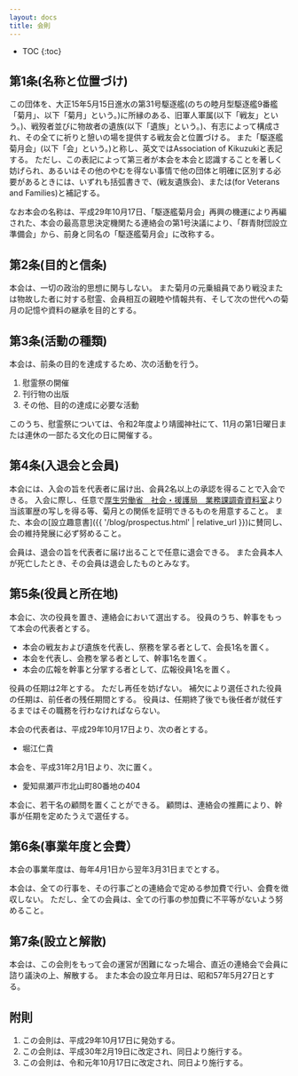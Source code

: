 ```yaml
---
layout: docs
title: 会則
---
```


- TOC
{:toc}

## 第1条(名称と位置づけ)
この団体を、大正15年5月15日進水の第31号駆逐艦(のちの睦月型駆逐艦9番艦「菊月」、以下「菊月」という。)に所縁のある、旧軍人軍属(以下「戦友」という。)、戦歿者並びに物故者の遺族(以下「遺族」という。)、有志によって構成され、その全てに祈りと憩いの場を提供する戦友会と位置づける。
また「駆逐艦菊月会」(以下「会」という。)と称し、英文ではAssociation of Kikuzukiと表記する。
ただし、この表記によって第三者が本会を本会と認識することを著しく妨げられ、あるいはその他のやむを得ない事情で他の団体と明確に区別する必要があるときには、いずれも括弧書きで、(戦友遺族会)、または(for Veterans and Families)と補記する。

なお本会の名称は、平成29年10月17日、「駆逐艦菊月会」再興の機運により再編された、本会の最高意思決定機関たる連絡会の第1号決議により、「群青財団設立準備会」から、前身と同名の「駆逐艦菊月会」に改称する。

## 第2条(目的と信条)
本会は、一切の政治的思想に関与しない。
また菊月の元乗組員であり戦没または物故した者に対する慰霊、会員相互の親睦や情報共有、そして次の世代への菊月の記憶や資料の継承を目的とする。

## 第3条(活動の種類)
本会は、前条の目的を達成するため、次の活動を行う。
1. 慰霊祭の開催
1. 刊行物の出版
1. その他、目的の達成に必要な活動

このうち、慰霊祭については、令和2年度より靖國神社にて、11月の第1日曜日または連休の一部たる文化の日に開催する。

## 第4条(入退会と会員)
本会には、入会の旨を代表者に届け出、会員2名以上の承認を得ることで入会できる。
入会に際し、任意で[厚生労働省　社会・援護局　業務課調査資料室](http://www.mhlw.go.jp/stf/seisakunitsuite/bunya/0000093051.html)より当該軍歴の写しを得る等、菊月との関係を証明できるものを用意すること。
また、本会の[設立趣意書]({{ '/blog/prospectus.html' | relative_url }})に賛同し、会の維持発展に必ず努めること。

会員は、退会の旨を代表者に届け出ることで任意に退会できる。
また会員本人が死亡したとき、その会員は退会したものとみなす。

## 第5条(役員と所在地)
本会に、次の役員を置き、連絡会において選出する。
役員のうち、幹事をもって本会の代表者とする。
- 本会の戦友および遺族を代表し、祭務を掌る者として、会長1名を置く。
- 本会を代表し、会務を掌る者として、幹事1名を置く。
- 本会の広報を幹事と分掌する者として、広報役員1名を置く。

役員の任期は2年とする。
ただし再任を妨げない。
補欠により選任された役員の任期は、前任者の残任期間とする。
役員は、任期終了後でも後任者が就任するまではその職務を行わなければならない。

本会の代表者は、平成29年10月17日より、次の者とする。
- 堀江仁貴

本会を、平成31年2月1日より、次に置く。
- 愛知県瀬戸市北山町80番地の404

本会に、若干名の顧問を置くことができる。
顧問は、連絡会の推薦により、幹事が任期を定めたうえで選任する。

## 第6条(事業年度と会費）
本会の事業年度は、毎年4月1日から翌年3月31日までとする。

本会は、全ての行事を、その行事ごとの連絡会で定める参加費で行い、会費を徴収しない。
ただし、全ての会員は、全ての行事の参加費に不平等がないよう努めること。

## 第7条(設立と解散)
本会は、この会則をもって会の運営が困難になった場合、直近の連絡会で会員に諮り議決の上、解散する。
また本会の設立年月日は、昭和57年5月27日とする。

## 附則
1. この会則は、平成29年10月17日に発効する。
1. この会則は、平成30年2月19日に改定され、同日より施行する。
1. この会則は、令和元年10月17日に改定され、同日より施行する。
